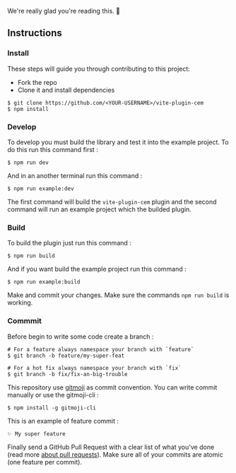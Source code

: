 We're really glad you're reading this. 👏

## Instructions
### Install
These steps will guide you through contributing to this project:

- Fork the repo
- Clone it and install dependencies

```
$ git clone https://github.com/<YOUR-USERNAME>/vite-plugin-cem
$ npm install
```


### Develop

To develop you must build the library and test it into the example project. To do this run this command first :

```
$ npm run dev
```

And in an another terminal run this command :

```
$ npm run example:dev
```

The first command will build the ``vite-plugin-cem`` plugin and the second command will run an example project which the builded plugin.

### Build 

To build the plugin just run this command :

```console
$ npm run build
```

And if you want build the example project run this command :

```console
$ npm run example:build
```

Make and commit your changes. Make sure the commands ``npm run build`` is working.

### Commmit

Before begin to write some code create a branch :

```console
# For a feature always namespace your branch with `feature`
$ git branch -b feature/my-super-feat

# For a hot fix always namespace your branch with `fix`
$ git branch -b fix/fix-an-big-trouble
```

This repository use [gitmoji](https://gitmoji.dev/) as commit convention. You can write commit manually or use the gitmoji-cli :

```console
$ npm install -g gitmoji-cli
```

This is an example of feature commit :

```
✨ My super feature
```


Finally send a GitHub Pull Request with a clear list of what you've done (read more [about pull requests](https://help.github.com/articles/about-pull-requests/)). Make sure all of your commits are atomic (one feature per commit).
